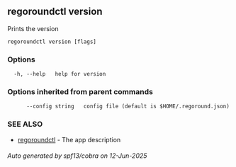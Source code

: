 ## regoroundctl version

Prints the version

```
regoroundctl version [flags]
```

### Options

```
  -h, --help   help for version
```

### Options inherited from parent commands

```
      --config string   config file (default is $HOME/.regoround.json)
```

### SEE ALSO

* [regoroundctl](regoroundctl.md)	 - The app description

###### Auto generated by spf13/cobra on 12-Jun-2025
